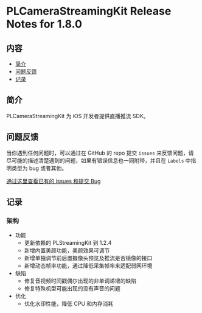 # PLCameraStreamingKit Release Notes for 1.8.0

## 内容

- [简介](#简介)
- [问题反馈](#问题反馈)
- [记录](#记录)

## 简介

PLCameraStreamingKit 为 iOS 开发者提供直播推流 SDK。

## 问题反馈

当你遇到任何问题时，可以通过在 GitHub 的 repo 提交 ```issues``` 来反馈问题，请尽可能的描述清楚遇到的问题，如果有错误信息也一同附带，并且在 ```Labels``` 中指明类型为 bug 或者其他。

[通过这里查看已有的 issues 和提交 Bug](https://github.com/pili-engineering/PLCameraStreamingKit/issues)

## 记录

### 架构

- 功能
  - 更新依赖的 PLStreamingKit 到 1.2.4
  - 新增内置美颜功能，美颜效果可调节
  - 新增单独调节前后置摄像头预览及推流是否镜像的接口
  - 新增动态帧率功能，通过降低采集帧率来适配弱网环境
- 缺陷
  - 修复音视频时间戳偶尔出现的非单调递增的缺陷
  - 修复特殊机型可能出现的没有声音的问题
- 优化
  - 优化水印性能，降低 CPU 和内存消耗
